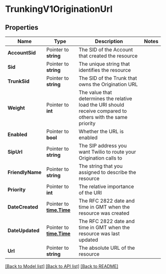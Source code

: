 # TrunkingV1OriginationUrl

## Properties

Name | Type | Description | Notes
------------ | ------------- | ------------- | -------------
**AccountSid** | Pointer to **string** | The SID of the Account that created the resource |
**Sid** | Pointer to **string** | The unique string that identifies the resource |
**TrunkSid** | Pointer to **string** | The SID of the Trunk that owns the Origination URL |
**Weight** | Pointer to **int** | The value that determines the relative load the URI should receive compared to others with the same priority |
**Enabled** | Pointer to **bool** | Whether the URL is enabled |
**SipUrl** | Pointer to **string** | The SIP address you want Twilio to route your Origination calls to |
**FriendlyName** | Pointer to **string** | The string that you assigned to describe the resource |
**Priority** | Pointer to **int** | The relative importance of the URI |
**DateCreated** | Pointer to [**time.Time**](time.Time.md) | The RFC 2822 date and time in GMT when the resource was created |
**DateUpdated** | Pointer to [**time.Time**](time.Time.md) | The RFC 2822 date and time in GMT when the resource was last updated |
**Url** | Pointer to **string** | The absolute URL of the resource |

[[Back to Model list]](../README.md#documentation-for-models) [[Back to API list]](../README.md#documentation-for-api-endpoints) [[Back to README]](../README.md)


